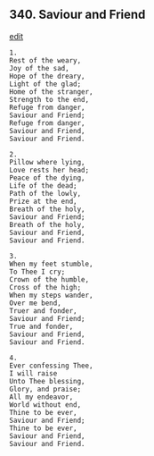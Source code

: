 
## 340.  Saviour and Friend
[edit](https://docs.google.com/document/d/1Q9XIXtivpSPW7dP19wByZNuGxX3EkG7t/edit?mode=html)



    1.
    Rest of the weary, 
    Joy of the sad,
    Hope of the dreary, 
    Light of the glad;
    Home of the stranger, 
    Strength to the end,
    Refuge from danger, 
    Saviour and Friend;
    Refuge from danger, 
    Saviour and Friend,
    Saviour and Friend.

    2.
    Pillow where lying, 
    Love rests her head;
    Peace of the dying, 
    Life of the dead;
    Path of the lowly,
    Prize at the end,
    Breath of the holy,
    Saviour and Friend;
    Breath of the holy, 
    Saviour and Friend,
    Saviour and Friend.

    3.
    When my feet stumble,
    To Thee I cry;
    Crown of the humble, 
    Cross of the high;
    When my steps wander,
    Over me bend,
    Truer and fonder,
    Saviour and Friend;
    True and fonder,
    Saviour and Friend,
    Saviour and Friend.

    4.
    Ever confessing Thee,
    I will raise
    Unto Thee blessing,
    Glory, and praise;
    All my endeavor,
    World without end,
    Thine to be ever,
    Saviour and Friend;
    Thine to be ever,
    Saviour and Friend,
    Saviour and Friend.
